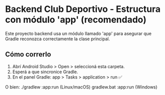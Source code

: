 # Backend Club Deportivo - Estructura con módulo 'app' (recomendado)

Este proyecto backend usa un módulo llamado 'app' para asegurar que Gradle reconozca correctamente la clase principal.

## Cómo correrlo

1. Abrí Android Studio > Open > seleccioná esta carpeta.
2. Esperá a que sincronice Gradle.
3. En el panel Gradle: app > Tasks > application > run ✅

O bien:
./gradlew :app:run         (Linux/macOS)
gradlew.bat :app:run       (Windows)
